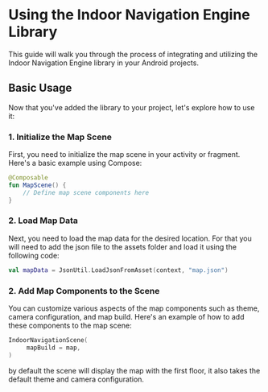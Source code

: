 
# Using the Indoor Navigation Engine Library

This guide will walk you through the process of integrating and utilizing the Indoor Navigation Engine library in your Android projects.

## Basic Usage

Now that you've added the library to your project, let's explore how to use it:

### 1. Initialize the Map Scene

First, you need to initialize the map scene in your activity or fragment. Here's a basic example using Compose:

```kotlin
@Composable
fun MapScene() {
    // Define map scene components here
}
```

### 2. Load Map Data

Next, you need to load the map data for the desired location.
For that you will need to add the json file to the assets folder and load it using the following code:

```kotlin
val mapData = JsonUtil.LoadJsonFromAsset(context, "map.json")
```

### 2. Add Map Components to the Scene

You can customize various aspects of the map components such as theme, camera configuration, and map build.
Here's an example of how to add these components to the map scene:

```kotlin
IndoorNavigationScene(
     mapBuild = map,
)
```

by default the scene will display the map with the first floor,
it also takes the default theme and camera configuration.



